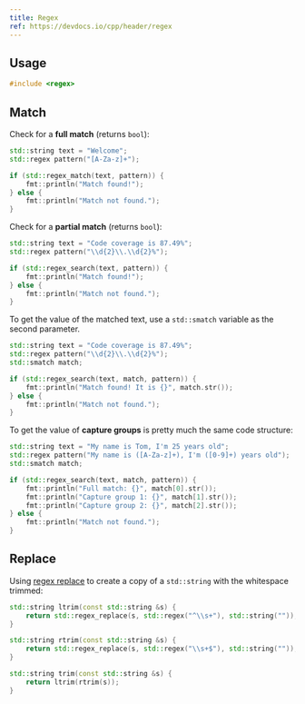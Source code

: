 ```yaml
---
title: Regex
ref: https://devdocs.io/cpp/header/regex
---
```


## Usage

```cpp
#include <regex>
```

## Match

Check for a **full match** (returns `bool`):

```cpp
std::string text = "Welcome";
std::regex pattern("[A-Za-z]+");

if (std::regex_match(text, pattern)) {
    fmt::println("Match found!");
} else {
    fmt::println("Match not found.");
}
```

Check for a **partial match** (returns `bool`):

```cpp
std::string text = "Code coverage is 87.49%";
std::regex pattern("\\d{2}\\.\\d{2}%");

if (std::regex_search(text, pattern)) {
    fmt::println("Match found!");
} else {
    fmt::println("Match not found.");
}
```

To get the value of the matched text,
use a `std::smatch` variable as the second parameter.

```cpp
std::string text = "Code coverage is 87.49%";
std::regex pattern("\\d{2}\\.\\d{2}%");
std::smatch match;

if (std::regex_search(text, match, pattern)) {
    fmt::println("Match found! It is {}", match.str());
} else {
    fmt::println("Match not found.");
}
```

To get the value of **capture groups** is pretty much the same code structure:

```cpp
std::string text = "My name is Tom, I'm 25 years old";
std::regex pattern("My name is ([A-Za-z]+), I'm ([0-9]+) years old");
std::smatch match;

if (std::regex_search(text, match, pattern)) {
    fmt::println("Full match: {}", match[0].str());
    fmt::println("Capture group 1: {}", match[1].str());
    fmt::println("Capture group 2: {}", match[2].str());
} else {
    fmt::println("Match not found.");
}
```

## Replace

Using [regex replace](https://cplusplus.com/reference/regex/regex_replace/)
to create a copy of a `std::string` with the whitespace trimmed:

```cpp
std::string ltrim(const std::string &s) {
    return std::regex_replace(s, std::regex("^\\s+"), std::string(""));
}

std::string rtrim(const std::string &s) {
    return std::regex_replace(s, std::regex("\\s+$"), std::string(""));
}

std::string trim(const std::string &s) {
    return ltrim(rtrim(s));
}
```
